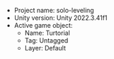 <!-- UNITY CODE ASSIST INSTRUCTIONS START -->
- Project name: solo-leveling
- Unity version: Unity 2022.3.41f1
- Active game object:
  - Name: Turtorial
  - Tag: Untagged
  - Layer: Default
<!-- UNITY CODE ASSIST INSTRUCTIONS END -->